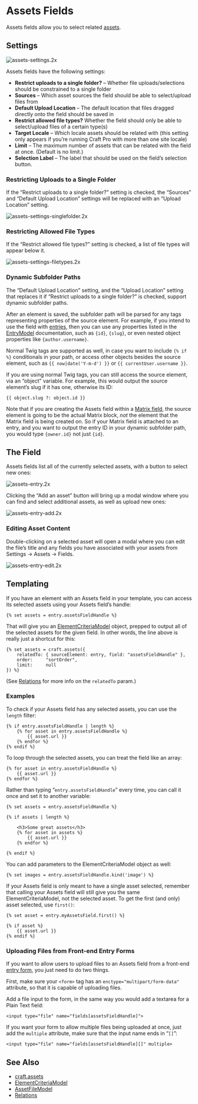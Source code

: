 # Assets Fields

Assets fields allow you to select related [assets](assets.md).

## Settings

![assets-settings.2x](https://craftcmsassets.craftcdn.com/images/docs/field-types/assets/assets-settings.2x.png)

Assets fields have the following settings:

- **Restrict uploads to a single folder?** – Whether file uploads/selections should be constrained to a single folder
- **Sources** – Which asset sources the field should be able to select/upload files from
- **Default Upload Location** – The default location that files dragged directly onto the field should be saved in
- **Restrict allowed file types?** Whether the field should only be able to select/upload files of a certain type(s)
- **Target Locale** – Which locale assets should be related with (this setting only appears if you’re running Craft Pro with more than one site locale)
- **Limit** – The maximum number of assets that can be related with the field at once. (Default is no limit.)
- **Selection Label** – The label that should be used on the field’s selection button.

### Restricting Uploads to a Single Folder

If the “Restrict uploads to a single folder?” setting is checked, the “Sources” and “Default Upload Location” settings will be replaced with an “Upload Location” setting.

![assets-settings-singlefolder.2x](https://craftcmsassets.craftcdn.com/images/docs/field-types/assets/assets-settings-singlefolder.2x.jpg)

### Restricting Allowed File Types

If the “Restrict allowed file types?” setting is checked, a list of file types will appear below it.

![assets-settings-filetypes.2x](https://craftcmsassets.craftcdn.com/images/docs/field-types/assets/assets-settings-filetypes.2x.jpg)

### Dynamic Subfolder Paths

The “Default Upload Location” setting, and the “Upload Location” setting that replaces it if “Restrict uploads to a single folder?” is checked, support dynamic subfolder paths.

After an element is saved, the subfolder path will be parsed for any tags representing properties of the source element. For example, if you intend to use the field with [entries](sections-and-entries.md), then you can use any properties listed in the [EntryModel](templating/entrymodel.md) documentation, such as `{id}`, `{slug}`, or even nested object properties like `{author.username}`.

Normal Twig tags are supported as well, in case you want to include `{% if %}` conditionals in your path, or access other objects besides the source element, such as `{{ now|date('Y-m-d') }}` or `{{ currentUser.username }}`.

If you are using normal Twig tags, you can still access the source element, via an “object” variable. For example, this would output the source element’s slug if it has one, otherwise its ID:

```twig
{{ object.slug ?: object.id }}
```

Note that if you are creating the Assets field within a [Matrix field](matrix-fields.md), the source element is going to be the actual Matrix block, _not_ the element that the Matrix field is being created on. So if your Matrix field is attached to an entry, and you want to output the entry ID in your dynamic subfolder path, you would type `{owner.id}` not just `{id}`.

## The Field

Assets fields list all of the currently selected assets, with a button to select new ones:

![assets-entry.2x](https://craftcmsassets.craftcdn.com/images/docs/field-types/assets/assets-entry.2x.jpg)

Clicking the “Add an asset” button will bring up a modal window where you can find and select additional assets, as well as upload new ones:

![assets-entry-add.2x](https://craftcmsassets.craftcdn.com/images/docs/field-types/assets/assets-entry-add.2x.jpg)

### Editing Asset Content

Double-clicking on a selected asset will open a modal where you can edit the file’s title and any fields you have associated with your assets from Settings → Assets → Fields.

![assets-entry-edit.2x](https://craftcmsassets.craftcdn.com/images/docs/field-types/assets/assets-entry-edit.2x.jpg)

## Templating

If you have an element with an Assets field in your template, you can access its selected assets using your Assets field’s handle:

```twig
{% set assets = entry.assetsFieldHandle %}
```

That will give you an [ElementCriteriaModel](templating/elementcriteriamodel.md) object, prepped to output all of the selected assets for the given field. In other words, the line above is really just a shortcut for this:

```twig
{% set assets = craft.assets({
    relatedTo: { sourceElement: entry, field: "assetsFieldHandle" },
    order:     "sortOrder",
    limit:     null
}) %}
```

(See [Relations](relations.md) for more info on the `relatedTo` param.)

### Examples

To check if your Assets field has any selected assets, you can use the `length` filter:

```twig
{% if entry.assetsFieldHandle | length %}
    {% for asset in entry.assetsFieldHandle %}
        {{ asset.url }}
    {% endfor %}
{% endif %}
```

To loop through the selected assets, you can treat the field like an array:

```twig
{% for asset in entry.assetsFieldHandle %}
    {{ asset.url }}
{% endfor %}
```

Rather than typing “`entry.assetsFieldHandle`” every time, you can call it once and set it to another variable:

```twig
{% set assets = entry.assetsFieldHandle %}

{% if assets | length %}

    <h3>Some great assets</h3>
    {% for asset in assets %}
        {{ asset.url }}
    {% endfor %}

{% endif %}
```

You can add parameters to the ElementCriteriaModel object as well:

```twig
{% set images = entry.assetsFieldHandle.kind('image') %}
```

If your Assets field is only meant to have a single asset selected, remember that calling your Assets field will still give you the same ElementCriteriaModel, not the selected asset. To get the first (and only) asset selected, use `first()`:

```twig
{% set asset = entry.myAssetsField.first() %}

{% if asset %}
    {{ asset.url }}
{% endif %}
```

### Uploading Files from Front-end Entry Forms

If you want to allow users to upload files to an Assets field from a front-end [entry form](templating/entry-form.md), you just need to do two things.

First, make sure your `<form>` tag has an `enctype="multipart/form-data"` attribute, so that it is capable of uploading files.

Add a file input to the form, in the same way you would add a textarea for a Plain Text field:

```markup
<input type="file" name="fields[assetsFieldHandle]">
```

If you want your form to allow multiple files being uploaded at once, just add the `multiple` attribute, make sure that the input name ends in “`[]`”:

```markup
<input type="file" name="fields[assetsFieldHandle][]" multiple>
```

## See Also

- [craft.assets](templating/craft.assets.md)
- [ElementCriteriaModel](templating/elementcriteriamodel.md)
- [AssetFileModel](templating/assetfilemodel.md)
- [Relations](relations.md)
